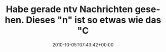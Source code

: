 ---
retweeted: false
source: <a href="http://termtter.org/" rel="nofollow">Termtter</a>
entities:
  hashtags: []
  symbols: []
  user_mentions: []
  urls: []
display_text_range:
- '0'
- '86'
favorite_count: '2'
id_str: '26437129807'
truncated: false
retweet_count: '4'
id: '26437129807'
created_at: Tue Oct 05 07:43:42 +0000 2010
favorited: false
full_text: Habe gerade ntv Nachrichten gesehen. Dieses "n" ist so etwas wie das "C"
  in CDU, oder?
lang: de
tags:
- pesos/twitter
date: '2010-10-05T07:43:42+00:00'
src: https://twitter.com/bascht/status/26437129807
original_url: https://twitter.com/bascht/status/26437129807
type: twitter_tweet
text: Habe gerade ntv Nachrichten gesehen. Dieses "n" ist so etwas wie das "C" in
  CDU, oder?
title: Habe gerade ntv Nachrichten gesehen. Dieses "n" ist so etwas wie das "C

---